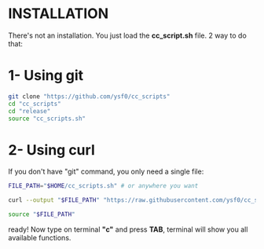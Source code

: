 # INSTALLATION

There's not an installation. You just load the __cc_script.sh__ file. 2 way to do that:

# 1- Using git

```sh
git clone "https://github.com/ysf0/cc_scripts"
cd "cc_scripts"
cd "release"
source "cc_scripts.sh"
```

# 2- Using curl
If you don't have "git" command, you only need a single file:

```sh
FILE_PATH="$HOME/cc_scripts.sh" # or anywhere you want

curl --output "$FILE_PATH" "https://raw.githubusercontent.com/ysf0/cc_scripts/master/release/cc_scripts.sh"

source "$FILE_PATH"
```

ready! Now type on terminal __"c"__ and press __TAB__, terminal will show you all available functions.
